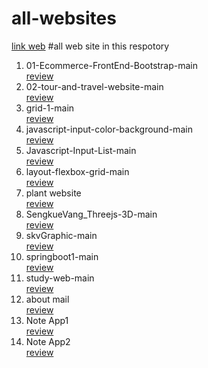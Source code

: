 # all-websites

<a href="https://sengkue.github.io/all-websites/">link web</a>
#all web site in this respotory
<ol>
    <li>01-Ecommerce-FrontEnd-Bootstrap-main</li>
       <a href="https://sengkue.github.io/all-websites/01-Ecommerce-FrontEnd-Bootstrap-main">review</a>
    <li>02-tour-and-travel-website-main</li>
        <a href="https://sengkue.github.io/all-websites/02-tour-and-travel-website-main">review</a>
    <li>grid-1-main</li>
        <a href="https://sengkue.github.io/all-websites/grid-1-main">review</a>
    <li>javascript-input-color-background-main</li>
        <a href="https://sengkue.github.io/all-websites/javascript-input-color-background-main">review</a>
    <li>Javascript-Input-List-main</li>
        <a href="https://sengkue.github.io/all-websites/Javascript-Input-List-main">review</a>
    <li>layout-flexbox-grid-main</li>
        <a href="https://sengkue.github.io/all-websites/layout-flexbox-grid-main">review</a>
    <li>plant website</li>
        <a href="https://sengkue.github.io/all-websites/plant website">review</a>
    <li>SengkueVang_Threejs-3D-main</li>
        <a href="https://sengkue.github.io/all-websites/SengkueVang_Threejs-3D-main">review</a>
    <li>skvGraphic-main</li>
        <a href="https://sengkue.github.io/all-websites/skvGraphic-main">review</a>
    <li>springboot1-main</li>
        <a href="https://sengkue.github.io/all-websites/springboot1-main">review</a>
    <li>study-web-main</li>
        <a href="https://sengkue.github.io/all-websites/study-web-main">review</a>
     <li>about mail</li>
        <a href="https://sengkue.github.io/all-websites/send mail">review</a>
    <li>Note App1</li>
        <a href="https://sengkue.github.io/all-websites/web-get-my-notes">review</a>
     <li>Note App2</li>
        <a href="https://sengkue.github.io/all-websites/web-get-my-notes1">review</a>
</ol>

